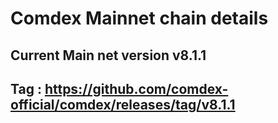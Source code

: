 # Comdex Mainnet chain details

## Current Main net version v8.1.1
## Tag : https://github.com/comdex-official/comdex/releases/tag/v8.1.1
